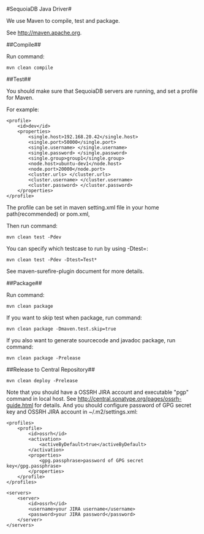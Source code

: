 #SequoiaDB Java Driver#

We use Maven to compile, test and package.

See http://maven.apache.org.

##Compile##

Run command:

```
mvn clean compile
```

##Test##

You should make sure that SequoiaDB servers are running, and set a profile for Maven.

For example:

```
<profile>
    <id>dev</id>
    <properties>
        <single.host>192.168.20.42</single.host>
        <single.port>50000</single.port>
        <single.username> </single.username>
        <single.password> </single.password>
        <single.group>group1</single.group>
        <node.host>ubuntu-dev1</node.host>
        <node.port>20000</node.port>
        <cluster.urls> </cluster.urls>
        <cluster.username> </cluster.username>
        <cluster.password> </cluster.password>
    </properties>
</profile>
```

The profile can be set in maven setting.xml file in your home path(recommended) or pom.xml, 

Then run command:

```
mvn clean test -Pdev
```

You can specify which testcase to run by using -Dtest=<testcase>:

```
mvn clean test -Pdev -Dtest=Test*
```

See maven-surefire-plugin document for more details.

##Package##

Run command:

```
mvn clean package
```

If you want to skip test when package, run command:
```
mvn clean package -Dmaven.test.skip=true
```

If you also want to generate sourcecode and javadoc package, run command:

```
mvn clean package -Prelease
```

##Release to Central Repository##
```
mvn clean deploy -Prelease
```
Note that you should have a OSSRH JIRA account and executable "pgp" command in local host.
See http://central.sonatype.org/pages/ossrh-guide.html for details.
And you should configure password of GPG secret key and OSSRH JIRA account in ~/.m2/settings.xml:
```
<profiles>
    <profile>
        <id>ossrh</id>
        <activation>
            <activeByDefault>true</activeByDefault>
        </activation>
        <properties>
            <gpg.passphrase>password of GPG secret key</gpg.passphrase>
        </properties>
    </profile>
</profiles>

<servers>
    <server>
        <id>ossrh</id>
        <username>your JIRA username</username>
        <password>your JIRA password</password>
    </server>
</servers>

```